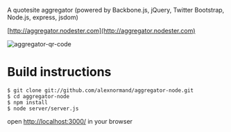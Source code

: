 A quotesite aggregator (powered by Backbone.js, jQuery, Twitter Bootstrap, Node.js, express, jsdom)

[http://aggregator.nodester.com](http://aggregator.nodester.com)

![aggregator-qr-code](https://chart.googleapis.com/chart?chs=300x300&cht=qr&chl=http://aggregator.nodester.com)


Build instructions
===================

    $ git clone git://github.com/alexnormand/aggregator-node.git
    $ cd aggregator-node   
    $ npm install
    $ node server/server.js

 open [http://localhost:3000/](http://localhost:3000/) in your browser
